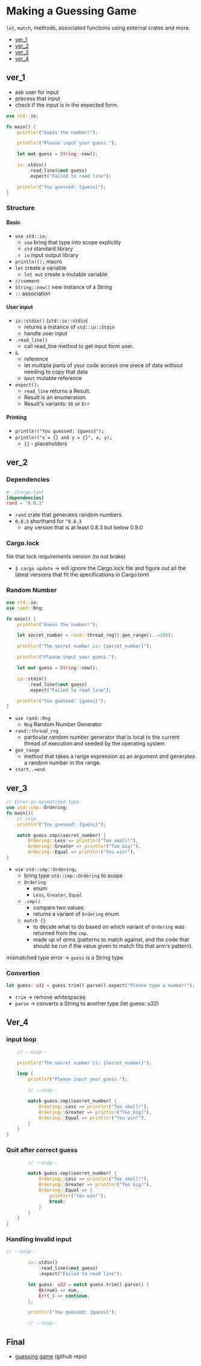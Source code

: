 # Making a Guessing Game
`let`, `match`, methods, associated functions using external crates and more.
- [ver_1](#ver1)
- [ver_2](#ver2)
- [ver_3](#ver3)
- [ver_4](#ver4)
## ver_1
- ask user for input
- process that input
- check if the input is in the expected form.
```rust
use std::io;

fn main() {
    println!("Guess the number!");

    println!("Please input your guess.");

    let mut guess = String::new();

    io::stdin()
        .read_line(&mut guess)
        .expect("Failed to read line");

    println!("You guessed: {guess}");
}
```
### Structure
#### Basic
- `use std::io;`
    - `use` bring that type into scope explicitly
    - `std` standard library
    - `io` input output library
- `println!();` macro
- `let` create a variable
    - `let mut` create a mutable variable
- `//comment`
- `String::new()` new instance of a String
- `::` association
#### User input
- `io::stdin()` (`std::io::stdin`) 
    - returns a instance of `std::io::Stdin`
    - handle user input
- `.read_line()`
    - call read_line method to get input form user.
- `&`
    - reference
    - let multiple parts of your code access one piece of data without needing to copy that data
    - `&mut` mutable reference
- `expect();`
    - `read_line` returns a Result.
    - Result is an enumeration.
    - Result's variants: `Ok` or `Err`
#### Printing
- `println!("You guessed: {guess}");`
- `println!("x = {} and y = {}", x, y);`
    - `{}` - placeholders

## ver_2
### Dependencies
```toml
# ./Cargo.toml
[dependencies]
rand = "0.8.3"
```
- `rand` crate that generates random numbers
- `0.8.3` shorthand for `^0.8.3`
    -  any version that is at least 0.8.3 but below 0.9.0
### Cargo.lock

file that lock requirements version (to not brake)
- `$ cargo update` ->  will ignore the Cargo.lock file and figure out all the latest versions that fit the specifications in Cargo.toml

### Random Number
```rust
use std::io;
use rand::Rng;

fn main() {
    println!("Guess the number!");

    let secret_number = rand::thread_rng().gen_range(1..=100);

    println!("The secret number is: {secret_number}");

    println!("Please input your guess.");

    let mut guess = String::new();

    io::stdin()
        .read_line(&mut guess)
        .expect("Failed to read line");

    println!("You guessed: {guess}");
}
```
- `use rand::Rng`
    - `Rng` Random Number Generator
- `rand::thread_rng`
    -  particular random number generator that is local to the current thread of execution and seeded by the operating system
- `gen_range`
    - method that takes a range expression as an argument and generates a random number in the range.
- `start..=end`

## ver_3
```rust
// Error on mismatched type
use std::cmp::Ordering;
fn main(){
    // snip
    println!("You guessed: {guess}");

    match guess.cmp(&secret_number) {
        Ordering::Less => println!("Too small!"),
        Ordering::Greater => println!("Too big!"),
        Ordering::Equal => println!("You win!"),
}
```
- `use std::cmp::Ordering;`
    - bring type `std::cmp::Ordering` to scope
    - `Ordering`
        - enum
        - `Less`, `Greater`, `Equal`
    - `.cmp()` 
        - compare two values
        - returns a variant of `Ordering` enum
    - `match {}`
        - to decide what to do based on which variant of `Ordering` was returned from the `cmp`.
        - made up of _arms_ (patterns to match against, and the code that should be run if the value given to match fits that arm's pattern).

mismatched type error -> `guess` is a String type
### Convertion
```rust
let guess: u32 = guess.trim().parse().expect("Please type a number!");
```
- `trim` -> remove whitespaces
- `parse` -> converts a String to another type (let guess: u32)

## Ver_4

### input loop
```rust
    // --snip--

    println!("The secret number is: {secret_number}");

    loop {
        println!("Please input your guess.");

        // --snip--

        match guess.cmp(&secret_number) {
            Ordering::Less => println!("Too small!"),
            Ordering::Greater => println!("Too big!"),
            Ordering::Equal => println!("You win!"),
        }
    }
}

```

### Quit after correct guess
```rust
        // --snip--

        match guess.cmp(&secret_number) {
            Ordering::Less => println!("Too small!"),
            Ordering::Greater => println!("Too big!"),
            Ordering::Equal => {
                println!("You win!");
                break;
            }
        }
    }
}
```

### Handling invalid input
```rust
// --snip--

        io::stdin()
            .read_line(&mut guess)
            .expect("Failed to read line");

        let guess: u32 = match guess.trim().parse() {
            Ok(num) => num,
            Err(_) => continue,
        };

        println!("You guessed: {guess}");

        // --snip--
```


## Final
- [guessing game](https://github.com/feg59crz/rust-guessing-game) (github repo)